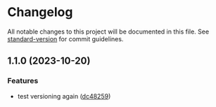 # Changelog

All notable changes to this project will be documented in this file. See [standard-version](https://github.com/conventional-changelog/standard-version) for commit guidelines.

## 1.1.0 (2023-10-20)


### Features

* test versioning again ([dc48259](https://github.com/https://github.com/nitya118/LocationTracker.git/commit/dc482599967468272268a9da7937d0b7db10a973))
